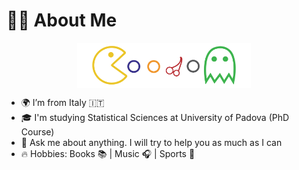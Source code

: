 # :man_technologist: About Me 
<p align="center">
<img src="https://raw.githubusercontent.com/daniGiro/daniGiro/master/img/pacmancol.svg" align="center" width="55%">
</p>

- 🌍 I’m from Italy 🇮🇹
- 🎓 I'm studying Statistical Sciences at University of Padova (PhD Course)
- 💬 Ask me about anything. I will try to help you as much as I can
- 🔥 Hobbies: Books :books: | Music :headphones: | Sports :martial_arts_uniform:


